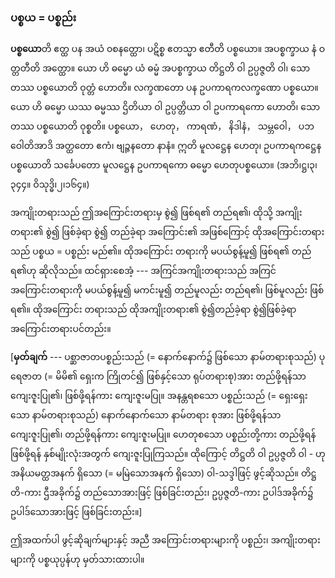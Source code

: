 ### ပစ္စယ = ပစ္စည်း

**ပစ္စယော**တိ ဧတ္ထ ပန အယံ ၀စနတ္ထော၊ ပဋိစ္စ ဧတသ္မာ ဧတီတိ ပစ္စယော။ အပစ္စက္ခာယ နံ ဝတ္တတီတိ
အတ္ထော။ ယော ဟိ ဓမ္မော ယံ ဓမ္မံ အပစ္စက္ခာယ တိဋ္ဌတိ ဝါ ဥပ္ပဇ္ဇတိ ဝါ၊ သော တဿ ပစ္စယောတိ ဝုတ္တံ
ဟောတိ။ လက္ခဏတော ပန ဥပကာရကလက္ခဏော ပစ္စယော။ ယော ဟိ ဓမ္မော ယဿ ဓမ္မဿ ဌိတိယာ ဝါ
ဥပ္ပတ္တိယာ ဝါ ဥပကာရကော ဟောတိ၊ သော တဿ ပစ္စယောတိ ဝုစ္စတိ။ ပစ္စယော， ဟေတု， ကာရဏံ， နိဒါနံ，
သမ္ဘဝေါ， ပဘဝေါတိအာဒိ အတ္ထတော ဧကံ၊ ဗျဉ္ဇနတော နာနံ။ ဣတိ မူလဋ္ဌေန ဟေတု၊ ဥပကာရကဋ္ဌေန
ပစ္စယောတိ သင်္ခေပတော မူလဋ္ဌေန ဥပကာရကော ဓမ္မော ဟေတုပစ္စယော။
<r>(အဘိ၊ဋ္ဌ၊၃၊၃၄၄။ ဝိသုဒ္ဓိ၊၂၊၁၆၄။)</r>

အကျိုးတရားသည် ဤအကြောင်းတရားမှ စွဲ၍ ဖြစ်ရ၏ တည်ရ၏၊ ထိုသို့ အကျိုးတရား၏ စွဲ၍ ဖြစ်ခဲ့ရာ
စွဲ၍ တည်ခဲ့ရာ အကြောင်း၏ အဖြစ်ကြောင့် ထိုအကြောင်းတရားသည် ပစ္စယ = ပစ္စည်း မည်၏။ ထိုအကြောင်း
တရားကို မပယ်စွန့်မူ၍ ဖြစ်ရ၏ တည်ရ၏ဟု ဆိုလိုသည်။ ထင်ရှားစေအံ့ --- အကြင်အကျိုးတရားသည် အကြင်
အကြောင်းတရားကို မပယ်စွန့်မူ၍ မကင်းမူ၍ တည်မူလည်း တည်ရ၏၊ ဖြစ်မူလည်း ဖြစ်ရ၏။ ထိုအကြောင်း
တရားသည် ထိုအကျိုးတရား၏ စွဲ၍တည်ခဲ့ရာ စွဲ၍ဖြစ်ခဲ့ရာ အကြောင်းတရားပင်တည်း။

[**မှတ်ချက်** --- ပစ္ဆာဇာတပစ္စည်းသည် (= နောက်နောက်၌ ဖြစ်သော နာမ်တရားစုသည်) ပုရေဇာတ
(= မိမိ၏ ရှေးက ကြိုတင်၍ ဖြစ်နှင့်သော ရုပ်တရားစု)အား တည်ဖို့ရန်သာ ကျေးဇူးပြု၏၊ ဖြစ်ဖို့ရန်ကား
ကျေးဇူးမပြု။ အနန္တရစသော ပစ္စည်းသည် (= ရှေးရှေးသော နာမ်တရားစုသည်) နောက်နောက်သော နာမ်တရား
စုအား ဖြစ်ဖို့ရန်သာ ကျေးဇူးပြု၏၊ တည်ဖို့ရန်ကား ကျေးဇူးမပြု။ ဟေတုစသော ပစ္စည်းတို့ကား တည်ဖို့ရန်
ဖြစ်ဖို့ရန် နှစ်မျိုးလုံးအတွက် ကျေးဇူးပြုကြသည်။ ထိုကြောင့် တိဋ္ဌတိ ဝါ ဥပ္ပဇ္ဇတိ ဝါ - ဟု အနိယမတ္ထအနက်
ရှိသော (= မမြဲသောအနက် ရှိသော) ဝါ-သဒ္ဒါဖြင့် ဖွင့်ဆိုသည်။ တိဋ္ဌတိ-ကား ဌီအခိုက်၌ တည်သောအားဖြင့်
ဖြစ်ခြင်းတည်း၊ ဥပ္ပဇ္ဇတိ-ကား ဥပါဒ်အခိုက်၌ ဥပါဒ်သောအားဖြင့် ဖြစ်ခြင်းတည်း။]

ဤအထက်ပါ ဖွင့်ဆိုချက်များနှင့် အညီ အကြောင်းတရားများကို ပစ္စည်း၊ အကျိုးတရားများကို ပစ္စယုပ္ပန်ဟု
မှတ်သားထားပါ။
